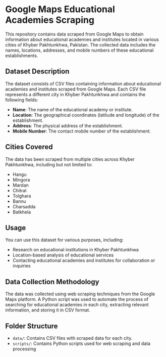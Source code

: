 # Google Maps Educational Academies Scraping

This repository contains data scraped from Google Maps to obtain information about educational academies and institutes located in various cities of Khyber Pakhtunkhwa, Pakistan. The collected data includes the names, locations, addresses, and mobile numbers of these educational establishments.

## Dataset Description

The dataset consists of CSV files containing information about educational academies and institutes scraped from Google Maps. Each CSV file represents a different city in Khyber Pakhtunkhwa and contains the following fields:

- **Name**: The name of the educational academy or institute.
- **Location**: The geographical coordinates (latitude and longitude) of the establishment.
- **Address**: The physical address of the establishment.
- **Mobile Number**: The contact mobile number of the establishment.

## Cities Covered

The data has been scraped from multiple cities across Khyber Pakhtunkhwa, including but not limited to:

- Hangu
- Mingora
- Mardan
- Chitral
- Tolghara
- Bannu
- Charsadda
- Batkhela

## Usage

You can use this dataset for various purposes, including:

- Research on educational institutions in Khyber Pakhtunkhwa
- Location-based analysis of educational services
- Contacting educational academies and institutes for collaboration or inquiries

## Data Collection Methodology

The data was collected using web scraping techniques from the Google Maps platform. A Python script was used to automate the process of searching for educational academies in each city, extracting relevant information, and storing it in CSV format.

## Folder Structure

- `data/`: Contains CSV files with scraped data for each city.
- `scripts/`: Contains Python scripts used for web scraping and data processing
